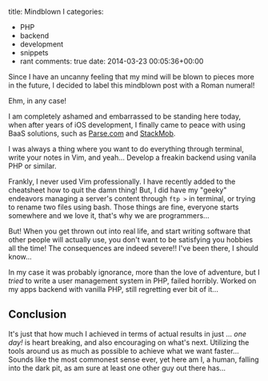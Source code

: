 title: Mindblown I
categories:
- PHP
- backend
- development
- snippets
- rant
comments: true
date: 2014-03-23 00:05:36+00:00

Since I have an uncanny feeling that my mind will be blown to pieces more in the future, I decided to label this mindblown post with a Roman numeral!

Ehm, in any case!

I am completely ashamed and embarrassed to be standing here today, when after years of iOS development, I finally came to peace with using BaaS solutions, such as [Parse.com](http://Parse.com) and [StackMob](http://stackmob.com).

I was always a thing where you want to do everything through terminal, write your notes in Vim, and yeah... Develop a freakin backend using vanila PHP or similar.

Frankly, I never used Vim professionally. I have recently added to the cheatsheet how to quit the damn thing! But, I did have my "geeky" endeavors managing a server's content through `ftp >` in terminal, or trying to rename two files using bash. Those things are fine, everyone starts somewhere and we love it, that's why we are programmers...

But! When you get thrown out into real life, and start writing software that other people will actually use, you don't want to be satisfying you hobbies all the time! The consequences are indeed severe!! I've been there, I should know...

In my case it was probably ignorance, more than the love of adventure, but I _tried_ to write a user management system in PHP, failed horribly. Worked on my apps backend with vanilla PHP, still regretting ever bit of it...

## Conclusion

It's just that how much I achieved in terms of actual results in just ... _one day!_ is heart breaking, and also encouraging on what's next. Utilizing the tools around us as much as possible to achieve what we want faster... Sounds like the most commonest sense ever, yet here am I, a human, falling into the dark pit, as am sure at least one other guy out there has...
